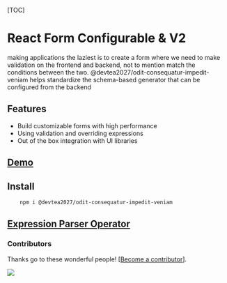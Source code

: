 [TOC]

# React Form Configurable & V2

making applications the laziest is to create a form where we need to make validation on the frontend and backend, not to mention match the conditions between the two. @devtea2027/odit-consequatur-impedit-veniam helps standardize the schema-based generator that can be configured from the backend

## Features

- Build customizable forms with high performance
- Using validation and overriding expressions
- Out of the box integration with UI libraries

## [Demo](https://@devtea2027/odit-consequatur-impedit-veniam.netlify.app)

## Install

```bash
    npm i @devtea2027/odit-consequatur-impedit-veniam
```

## [Expression Parser Operator](https://@devtea2027/odit-consequatur-impedit-veniam.netlify.app)

### Contributors

Thanks go to these wonderful people! [[Become a contributor](CONTRIBUTING.md)].

<a href="https://github.com/devtea2027/odit-consequatur-impedit-veniam/graphs/contributors">
  <img src="https://opencollective.com/react-form-schema/contributors.svg?width=890&button=false" />
</a>

